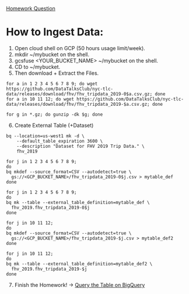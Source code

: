 [Homework Question](https://github.com/DataTalksClub/data-engineering-zoomcamp/blob/main/cohorts/2023/week_3_data_warehouse/homework.md)

# How to Ingest Data:
1. Open cloud shell on GCP (50 hours usage limit/week).
2. mkdir ~/mybucket on the shell.
3. gcsfuse <YOUR_BUCKET_NAME> ~/mybucket on the shell.
4. CD to ~/mybucket.
5. Then download + Extract the Files.
```
for a in 1 2 3 4 5 6 7 8 9; do wget https://github.com/DataTalksClub/nyc-tlc-data/releases/download/fhv/fhv_tripdata_2019-0$a.csv.gz; done
for a in 10 11 12; do wget https://github.com/DataTalksClub/nyc-tlc-data/releases/download/fhv/fhv_tripdata_2019-$a.csv.gz; done

for g in *.gz; do gunzip -dk $g; done
```
6. Create External Table (+Dataset)
```
bq --location=us-west1 mk -d \
    --default_table_expiration 3600 \
    --description "Dataset for FHV 2019 Trip Data." \
    fhv_2019

for j in 1 2 3 4 5 6 7 8 9;
do
bq mkdef --source_format=CSV --autodetect=true \
  gs://<GCP_BUCKET_NAME>/fhv_tripdata_2019-0$j.csv > mytable_def
done

for j in 1 2 3 4 5 6 7 8 9;
do
bq mk --table --external_table_definition=mytable_def \
  fhv_2019.fhv_tripdata_2019-0$j
done

for j in 10 11 12;
do
bq mkdef --source_format=CSV --autodetect=true \
  gs://<GCP_BUCKET_NAME>/fhv_tripdata_2019-$j.csv > mytable_def2
done

for j in 10 11 12;
do
bq mk --table --external_table_definition=mytable_def2 \
  fhv_2019.fhv_tripdata_2019-$j
done
```
7. Finish the Homework! -> [Query the Table on BigQuery](https://github.com/zeenfts/dtcde-zoomcamp-2023-homework/blob/main/week%203/query.sql)